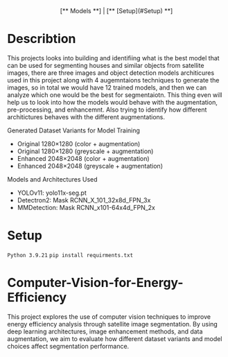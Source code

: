 <div align="center">
  [** Models **] | [** [Setup](#Setup) **] 
  
  
</div>

# Describtion 
This projects looks into building and identifiing what is the best model that can be used for segmenting houses and similar objects from satellite images, there are three images and object detection models architicures used in this project along with 4 augemntaions techniques to generate the images, so in total we would have 12 trained models, and then we can analyze which one would be the best for segmentaiotn. This thing even will help us to look into how the models would behave with the augmentation, pre-processing, and enhancemnt. Also trying to identify how different architictures behaves with the different augmentations.

Generated Dataset Variants for Model Training
* Original 1280×1280 (color + augmentation)
* Original 1280×1280 (greyscale + augmentation)
* Enhanced 2048×2048 (color + augmentation)
* Enhanced 2048×2048 (greyscale + augmentation)

Models and Architectures Used
* YOLOv11: yolo11x-seg.pt
* Detectron2: Mask RCNN_X_101_32x8d_FPN_3x
* MMDetection: Mask RCNN_x101-64x4d_FPN_2x




# Setup
```Python 3.9.21```
```pip install requirments.txt```


# Computer-Vision-for-Energy-Efficiency
This project explores the use of computer vision techniques to improve energy efficiency analysis through satellite image segmentation. By using deep learning architectures, image enhancement methods, and data augmentation, we aim to evaluate how different dataset variants and model choices affect segmentation performance.


